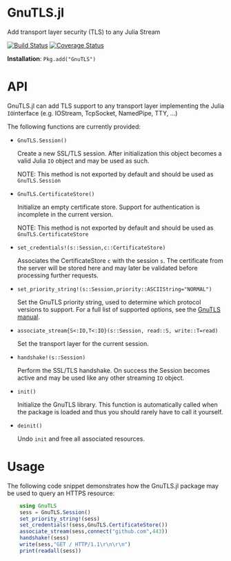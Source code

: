 GnuTLS.jl
=========

Add transport layer security (TLS) to any Julia Stream

[![Build Status](https://travis-ci.org/JuliaWeb/GnuTLS.jl.svg?branch=master)](https://travis-ci.org/JuliaWeb/GnuTLS.jl)
[![Coverage Status](https://img.shields.io/coveralls/JuliaWeb/GnuTLS.jl.svg)](https://coveralls.io/r/JuliaWeb/GnuTLS.jl)

**Installation**: `Pkg.add("GnuTLS")`

# API

GnuTLS.jl can add TLS support to any transport layer implementing the Julia `IO`interface (e.g. IOStream, TcpSocket, NamedPipe, TTY, ...)

The following functions are currently provided:

* `GnuTLS.Session()`

	Create a new SSL/TLS session. After initialization this object becomes a valid Julia `IO` object and may be used as such. 

	NOTE: This method is not exported by default and should be used as `GnuTLS.Session`

* `GnuTLS.CertificateStore()`

	Initialize an empty certificate store. Support for authentication is incomplete in the current version.

	NOTE: This method is not exported by default and should be used as `GnuTLS.CertificateStore`

* `set_credentials!(s::Session,c::CertificateStore)`

	Associates the CertificateStore `c` with the session `s`. The certificate from the server will be stored here and may later be validated before processing further requests. 

* `set_priority_string!(s::Session,priority::ASCIIString="NORMAL")`

	Set the GnuTLS priority string, used to determine which protocol versions to support. For a full list of supported options, see the [GnuTLS manual](http://www.gnutls.org/manual/gnutls.html#Priority-Strings). 

* `associate_stream{S<:IO,T<:IO}(s::Session, read::S, write::T=read)`

	Set the transport layer for the current session. 

* `handshake!(s::Session)`

	Perform the SSL/TLS handshake. On success the Session becomes active and may be used like any other streaming `IO` object. 

* `init()` 
	
	Initialize the GnuTLS library. This function is automatically called when the package is loaded and thus you should rarely have to call it yourself. 

* `deinit()`

	Undo `init` and free all associated resources. 

# Usage

The following code snippet demonstrates how the GnuTLS.jl package may be used to query an HTTPS resource:

```julia
	using GnuTLS
	sess = GnuTLS.Session()
	set_priority_string!(sess)
	set_credentials!(sess,GnuTLS.CertificateStore())
	associate_stream(sess,connect("github.com",443))
	handshake!(sess)
	write(sess,"GET / HTTP/1.1\r\n\r\n")
	print(readall(sess))
```
